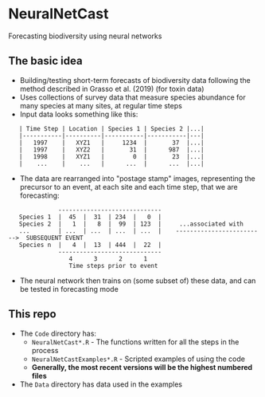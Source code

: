 # NeuralNetCast
Forecasting biodiversity using neural networks

## The basic idea
 - Building/testing short-term forecasts of biodiversity data following the method described in Grasso et al. (2019) (for toxin data)
 - Uses collections of survey data that measure species abundance for many species at many sites, at regular time steps
 - Input data looks something like this:
```   
   | Time Step | Location | Species 1 | Species 2 |...|
   |-----------|----------|-----------|-----------|---|
   |   1997    |   XYZ1   |     1234  |       37  |...|
   |   1997    |   XYZ2   |       31  |      987  |...|
   |   1998    |   XYZ1   |        0  |       23  |...|
   |    ...    |    ...   |      ...  |      ...  |...|
```
 - The data are rearranged into "postage stamp" images, representing the precursor to an event, at each site and each time step, that we are forecasting:
```
              -----------------------------
   Species 1  |  45  |  31  | 234  |   0  |  
   Species 2  |   1  |   8  |  99  | 123  |     ...associated with
   ...        | ...  | ...  | ...  | ...  |    ------------------------->  SUBSEQUENT EVENT
   Species n  |   4  |  13  | 444  |  22  |
              -----------------------------
                 4      3      2      1
                 Time steps prior to event
```
 - The neural network then trains on (some subset of) these data, and can be tested in forecasting mode
 
## This repo
 - The `Code` directory has:
   - `NeuralNetCast*.R` - The functions written for all the steps in the process
   - `NeuralNetCastExamples*.R` - Scripted examples of using the code
   - **Generally, the most recent versions will be the highest numbered files**
 - The `Data` directory has data used in the examples
 
   
